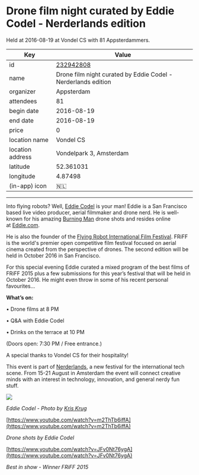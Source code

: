 # Drone film night curated by Eddie Codel - Nerderlands edition
Held at 2016-08-19 at Vondel CS with 81 Appsterdammers.
        
|Key|Value
|---|---|
|id|[232942808](https://www.meetup.com/appsterdam/events/232942808/)|
|name|Drone film night curated by Eddie Codel - Nerderlands edition|
|organizer|Appsterdam|
|attendees|81|
|begin date|2016-08-19|
|end date|2016-08-19|
|price|0|
|location name|Vondel CS|
|location address|Vondelpark 3, Amsterdam|
|latitude|52.361031|
|longitude|4.87498|
|(in-app) icon|🇳🇱|

---

Into flying robots? Well, [Eddie Codel](http://www.eddie.com) is your man! Eddie is a San Francisco based live video producer, aerial filmmaker and drone nerd. He is well-known for his amazing [Burning Man](https://youtu.be/m2ThTb6iffA) drone shots and resides online at [Eddie.com](http://eddie.com/). 

He is also the founder of the [Flying Robot International Film Festival](http://friff.co/). FRiFF is the world's premier open competitive film festival focused on aerial cinema created from the perspective of drones. The second edition will be held in October 2016 in San Francisco. 

For this special evening Eddie curated a mixed program of the best films of FRiFF 2015 plus a few submissions for this year’s festival that will be held in October 2016. He might even throw in some of his recent personal favourites...

**What’s on:**

• Drone films at 8 PM

• Q&A with Eddie Codel

• Drinks on the terrace at 10 PM

(Doors open: 7:30 PM / Free entrance.)

A special thanks to Vondel CS for their hospitality!

This event is part of [Nerderlands](http://www.nerderlands.com), a new festival for the international tech scene. From 15-21 August in Amsterdam the event will connect creative minds with an interest in technology, innovation, and general nerdy fun stuff. 

<img src="http://photos3.meetupstatic.com/photos/event/d/2/0/f/600_452573775.jpeg" />

*Eddie Codel - Photo by [Kris Krug](https://www.flickr.com/photos/kk/)*

[https://www.youtube.com/watch?v=m2ThTb6iffA](https://www.youtube.com/watch?v=m2ThTb6iffA)

*Drone shots by Eddie Codel*

[https://www.youtube.com/watch?v=JFv0Nt76ygA](https://www.youtube.com/watch?v=JFv0Nt76ygA)

*Best in show - Winner FRiFF 2015*


